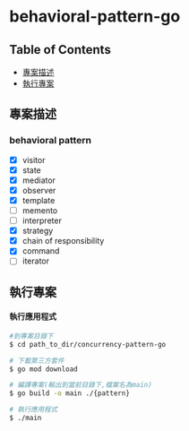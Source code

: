 # behavioral-pattern-go
## Table of Contents

 * [專案描述](#專案描述)
 * [執行專案](#執行專案)

## 專案描述

### behavioral pattern
- [x]  visitor
- [x]  state
- [x]  mediator
- [x]  observer
- [x]  template
- [ ]  memento
- [ ]  interpreter
- [x]  strategy
- [x]  chain of responsibility
- [x]  command
- [ ]  iterator

## 執行專案


#### 執行應用程式

```bash
#到專案目錄下
$ cd path_to_dir/concurrency-pattern-go

# 下載第三方套件
$ go mod download

# 編譯專案(輸出到當前目錄下,檔案名為main)
$ go build -o main ./{pattern} 

# 執行應用程式
$ ./main 
```